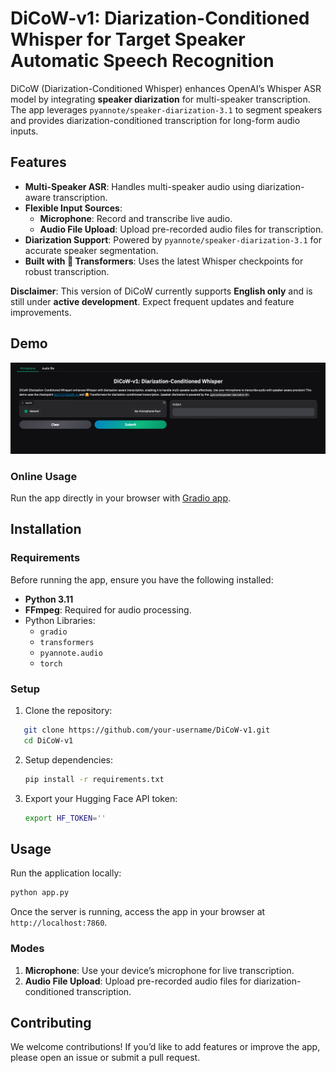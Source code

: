 # DiCoW-v1: Diarization-Conditioned Whisper for Target Speaker Automatic Speech Recognition

DiCoW (Diarization-Conditioned Whisper) enhances OpenAI’s Whisper ASR model by integrating **speaker diarization** for multi-speaker transcription. The app leverages `pyannote/speaker-diarization-3.1` to segment speakers and provides diarization-conditioned transcription for long-form audio inputs.

## Features

- **Multi-Speaker ASR**: Handles multi-speaker audio using diarization-aware transcription.  
- **Flexible Input Sources**:  
  - **Microphone**: Record and transcribe live audio.  
  - **Audio File Upload**: Upload pre-recorded audio files for transcription.  
- **Diarization Support**: Powered by `pyannote/speaker-diarization-3.1` for accurate speaker segmentation.  
- **Built with 🤗 Transformers**: Uses the latest Whisper checkpoints for robust transcription.  

**Disclaimer**: This version of DiCoW currently supports **English only** and is still under **active development**. Expect frequent updates and feature improvements.

## Demo

![DiCoW-v1 Demo](img.png)  

### Online Usage
Run the app directly in your browser with [Gradio app](https://6b1070555dee3d4dc8.gradio.live).

## Installation

### Requirements

Before running the app, ensure you have the following installed:

- **Python 3.11**  
- **FFmpeg**: Required for audio processing.
- Python Libraries:  
  - `gradio`  
  - `transformers`  
  - `pyannote.audio`  
  - `torch`

### Setup

1. Clone the repository:  
```bash 
   git clone https://github.com/your-username/DiCoW-v1.git  
   cd DiCoW-v1  
```
2. Setup dependencies:
   ```bash
   pip install -r requirements.txt
   ```
3. Export your Hugging Face API token:
   ```bash
   export HF_TOKEN=''
   ```
## Usage

Run the application locally:  
```bash
python app.py  
```

Once the server is running, access the app in your browser at `http://localhost:7860`.

### Modes

1. **Microphone**: Use your device’s microphone for live transcription.  
2. **Audio File Upload**: Upload pre-recorded audio files for diarization-conditioned transcription.  

## Contributing
We welcome contributions! If you’d like to add features or improve the app, please open an issue or submit a pull request.
